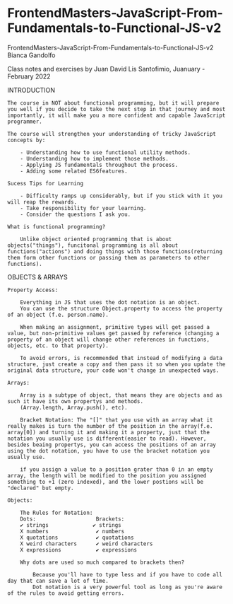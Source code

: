 # FrontendMasters-JavaScript-From-Fundamentals-to-Functional-JS-v2

FrontendMasters-JavaScript-From-Fundamentals-to-Functional-JS-v2 Bianca Gandolfo

Class notes and exercises by Juan David Lis Santofimio, Juanuary - February 2022


INTRODUCTION

    The course in NOT about functional programming, but it will prepare you well if you decide to take the next step in that journey and most importantly, it will make you a more confident and capable JavaScript programmer.

    The course will strengthen your understanding of tricky JavaScript concepts by:

        - Understanding how to use functional utility methods.
        - Understanding how to implement those methods.
        - Applying JS fundamentals throughout the process.
        - Adding some related ES6features.

    Sucess Tips for Learning

        - Difficulty ramps up considerably, but if you stick with it you will reap the rewards.
        - Take responsibility for your learning.
        - Consider the questions I ask you.

    What is functional programming?

        Unlike object oriented programming that is about objects("things"), funcitonal programming is all about functions("actions") and doing things with those functions(returning them form other functions or passing them as parameters to other functions).

OBJECTS & ARRAYS

    Property Access:

        Everything in JS that uses the dot notation is an object.
        You can use the structure Object.property to access the property of an object (f.e. person.name).
        
        When making an assignment, primitive types will get passed a value, but non-primitive values get passed by reference (changing a property of an object will change other references in functions, objects, etc. to that property).

        To avoid errors, is recommended that instead of modifying a data structure, just create a copy and then pass it so when you update the original data structure, your code won't change in unexpected ways.

    Arrays:

        Array is a subtype of object, that means they are objects and as such it have its own propertys and methods.
        (Array.length, Array.push(), etc).

        Bracket Notation: The "[]" that you use with an array what it really makes is turn the number of the position in the array(f.e. array[0]) and turning it and making it a property, just that the notation you usually use is different(easier to read). However, besides beaing propertys, you can access the positions of an array using the dot notation, you have to use the bracket notation you usually use.

        if you assign a value to a position grater than 0 in an empty array, the length will be modified to the position you assigned something to +1 (zero indexed), and the lower postions will be "declared" but empty.

    Objects:

        The Rules for Notation:
        Dots:                   Brackets:
        ✔ strings              ✔ strings
        X numbers               ✔ numbers
        X quotations            ✔ quotations
        X weird characters      ✔ weird characters
        X expressions           ✔ expressions

        Why dots are used so much compared to brackets then?
            
            Because you'll have to type less and if you have to code all day that can save a lot of time.
            Dot notation is a very powerful tool as long as you're aware of the rules to avoid getting errors.

        
         
